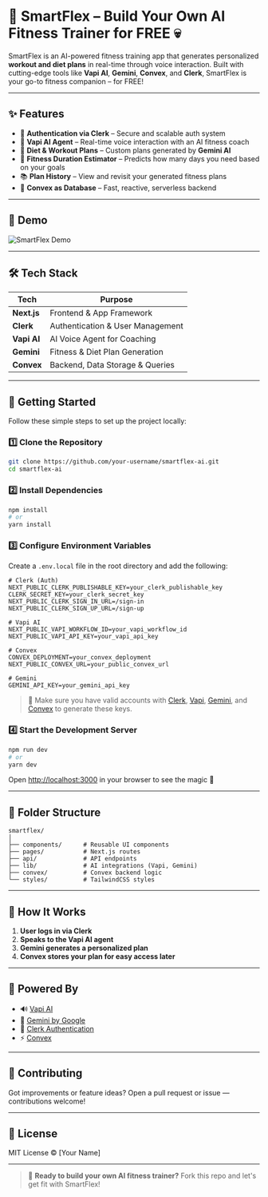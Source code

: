 # 💪 SmartFlex – Build Your Own AI Fitness Trainer for FREE 💀

SmartFlex is an AI-powered fitness training app that generates personalized **workout and diet plans** in real-time through voice interaction. Built with cutting-edge tools like **Vapi AI**, **Gemini**, **Convex**, and **Clerk**, SmartFlex is your go-to fitness companion – for FREE!

---

## ✨ Features

- 🔐 **Authentication via Clerk** – Secure and scalable auth system
- 🧠 **Vapi AI Agent** – Real-time voice interaction with an AI fitness coach
- 🍎 **Diet & Workout Plans** – Custom plans generated by **Gemini AI**
- 📅 **Fitness Duration Estimator** – Predicts how many days you need based on your goals
- 📚 **Plan History** – View and revisit your generated fitness plans
- 🔄 **Convex as Database** – Fast, reactive, serverless backend

---

## 📸 Demo

![SmartFlex Demo](https://github.com/user-attachments/assets/ee50e1d5-f563-4715-a884-084f0902acf3)

---

## 🛠️ Tech Stack

| Tech        | Purpose                        |
|-------------|--------------------------------|
| **Next.js** | Frontend & App Framework       |
| **Clerk**   | Authentication & User Management |
| **Vapi AI** | AI Voice Agent for Coaching    |
| **Gemini**  | Fitness & Diet Plan Generation |
| **Convex**  | Backend, Data Storage & Queries|

---

## 🚀 Getting Started

Follow these simple steps to set up the project locally:

### 1️⃣ Clone the Repository

```bash
git clone https://github.com/your-username/smartflex-ai.git
cd smartflex-ai
```

### 2️⃣ Install Dependencies

```bash
npm install
# or
yarn install
```

### 3️⃣ Configure Environment Variables

Create a `.env.local` file in the root directory and add the following:

```env
# Clerk (Auth)
NEXT_PUBLIC_CLERK_PUBLISHABLE_KEY=your_clerk_publishable_key
CLERK_SECRET_KEY=your_clerk_secret_key
NEXT_PUBLIC_CLERK_SIGN_IN_URL=/sign-in
NEXT_PUBLIC_CLERK_SIGN_UP_URL=/sign-up

# Vapi AI
NEXT_PUBLIC_VAPI_WORKFLOW_ID=your_vapi_workflow_id
NEXT_PUBLIC_VAPI_API_KEY=your_vapi_api_key

# Convex
CONVEX_DEPLOYMENT=your_convex_deployment
NEXT_PUBLIC_CONVEX_URL=your_public_convex_url

# Gemini
GEMINI_API_KEY=your_gemini_api_key
```

> 🔑 Make sure you have valid accounts with [Clerk](https://clerk.dev), [Vapi](https://vapi.ai), [Gemini](https://makersuite.google.com), and [Convex](https://convex.dev) to generate these keys.

### 4️⃣ Start the Development Server

```bash
npm run dev
# or
yarn dev
```

Open [http://localhost:3000](http://localhost:3000) in your browser to see the magic 💫

---

## 📁 Folder Structure

```
smartflex/
│
├── components/      # Reusable UI components
├── pages/           # Next.js routes
├── api/             # API endpoints
├── lib/             # AI integrations (Vapi, Gemini)
├── convex/          # Convex backend logic
└── styles/          # TailwindCSS styles
```

---

## 🤖 How It Works

1. **User logs in via Clerk**
2. **Speaks to the Vapi AI agent**
3. **Gemini generates a personalized plan**
4. **Convex stores your plan for easy access later**

---

## 🧠 Powered By

- 🔊 [Vapi AI](https://vapi.ai)
- 🤖 [Gemini by Google](https://makersuite.google.com/)
- 🔐 [Clerk Authentication](https://clerk.dev)
- ⚡ [Convex](https://www.convex.dev)

---

## 🤝 Contributing

Got improvements or feature ideas? Open a pull request or issue — contributions welcome!

---

## 📄 License

MIT License © [Your Name]

---

> 🚀 **Ready to build your own AI fitness trainer?** Fork this repo and let's get fit with SmartFlex!
